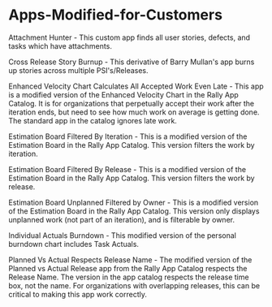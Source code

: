 # Apps-Modified-for-Customers

Attachment Hunter - This custom app finds all user stories, defects, and tasks which have attachments.

Cross Release Story Burnup - This derivative of Barry Mullan's app burns up stories across multiple PSI's/Releases.

Enhanced Velocity Chart Calculates All Accepted Work Even Late - This app is a modified version of the Enhanced Velocity Chart in the Rally App Catalog.  It is for organizations that perpetually accept their work after the iteration ends, but need to see how much work on average is getting done.  The standard app in the catalog ignores late work.

Estimation Board Filtered By Iteration - This is a modified version of the Estimation Board in the Rally App Catalog.  This version filters the work by iteration.

Estimation Board Filtered By Release - This is a modified version of the Estimation Board in the Rally App Catalog.  This version filters the work by release.

Estimation Board Unplanned Filtered by Owner - This is a modified version of the Estimation Board in the Rally App Catalog.  This version only displays unplanned work (not part of an iteration), and is filterable by owner.

Individual Actuals Burndown - This modified version of the personal burndown chart includes Task Actuals.

Planned Vs Actual Respects Release Name - The modified version of the Planned vs Actual Release app from the Rally App Catalog respects the Release Name.  The version in the app catalog respects the release time box, not the name.  For organizations with overlapping releases, this can be critical to making this app work correctly.

